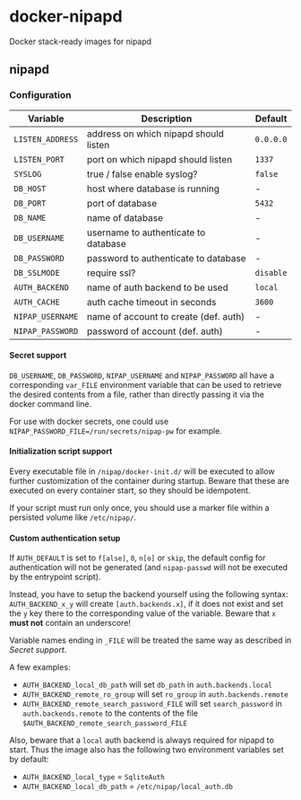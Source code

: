 # docker-nipapd
Docker stack-ready images for nipapd

## nipapd

### Configuration

| Variable         | Description                           | Default   |
|------------------|---------------------------------------|-----------|
| `LISTEN_ADDRESS` | address on which nipapd should listen | `0.0.0.0` |
| `LISTEN_PORT`    | port on which nipapd should listen    | `1337`    |
| `SYSLOG`         | true / false enable syslog?           | `false`   |
| `DB_HOST`        | host where database is running        | -         |
| `DB_PORT`        | port of database                      | `5432`    |
| `DB_NAME`        | name of database                      | -         |
| `DB_USERNAME`    | username to authenticate to database  | -         |
| `DB_PASSWORD`    | password to authenticate to database  | -         |
| `DB_SSLMODE`     | require ssl?                          | `disable` |
| `AUTH_BACKEND`   | name of auth backend to be used       | `local`   |
| `AUTH_CACHE`     | auth cache timeout in seconds         | `3600`    |
| `NIPAP_USERNAME` | name of account to create (def. auth) | -         |
| `NIPAP_PASSWORD` | password of account (def. auth)       | -         |

#### Secret support

`DB_USERNAME`, `DB_PASSWORD`, `NIPAP_USERNAME` and `NIPAP_PASSWORD` all have a
corresponding `var_FILE` environment variable that can be used to retrieve the
desired contents from a file, rather than directly passing it via the docker
command line.

For use with docker secrets, one could use
`NIPAP_PASSWORD_FILE=/run/secrets/nipap-pw` for example.

#### Initialization script support

Every executable file in `/nipap/docker-init.d/` will be executed to allow further
customization of the container during startup. Beware that these are executed on
every container start, so they should be idempotent.

If your script must run only once, you should use a marker file within a persisted
volume like `/etc/nipap/`.

#### Custom authentication setup

If `AUTH_DEFAULT` is set to `f[alse]`, `0`, `n[o]` or `skip`, the default config
for authentication will not be generated (and `nipap-passwd` will not be executed
by the entrypoint script).

Instead, you have to setup the backend yourself using the following syntax:
`AUTH_BACKEND_x_y` will create `[auth.backends.x]`, if it does not exist and set
the `y` key there to the corresponding value of the variable. Beware that `x` **must
not** contain an underscore!

Variable names ending in `_FILE` will be treated the same way as described in *Secret
support*.

A few examples:
- `AUTH_BACKEND_local_db_path` will set `db_path` in `auth.backends.local`
- `AUTH_BACKEND_remote_ro_group` will set `ro_group` in `auth.backends.remote`
- `AUTH_BACKEND_remote_search_password_FILE` will set `search_password` in
`auth.backends.remote` to the contents of the file
`$AUTH_BACKEND_remote_search_password_FILE`

Also, beware that a `local` auth backend is always required for nipapd to start. Thus
the image also has the following two environment variables set by default:
- `AUTH_BACKEND_local_type` = `SqliteAuth`
- `AUTH_BACKEND_local_db_path` = `/etc/nipap/local_auth.db`

